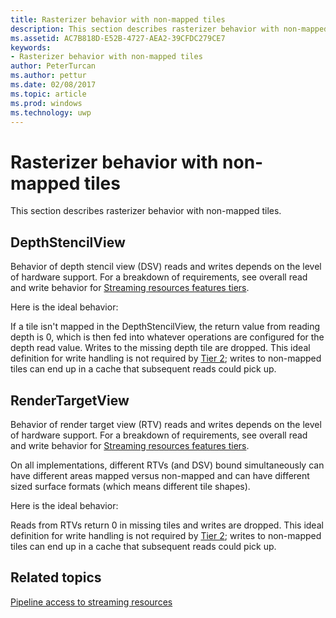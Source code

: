 ```yaml
---
title: Rasterizer behavior with non-mapped tiles
description: This section describes rasterizer behavior with non-mapped tiles.
ms.assetid: AC7B818D-E52B-4727-AEA2-39CFDC279CE7
keywords:
- Rasterizer behavior with non-mapped tiles
author: PeterTurcan
ms.author: pettur
ms.date: 02/08/2017
ms.topic: article
ms.prod: windows
ms.technology: uwp
---
```


# <span id="direct3dconcepts.rasterizer_behavior_with_non-mapped_tiles"></span>Rasterizer behavior with non-mapped tiles


This section describes rasterizer behavior with non-mapped tiles.

## <span id="DepthStencilView"></span><span id="depthstencilview"></span><span id="DEPTHSTENCILVIEW"></span>DepthStencilView


Behavior of depth stencil view (DSV) reads and writes depends on the level of hardware support. For a breakdown of requirements, see overall read and write behavior for [Streaming resources features tiers](streaming-resources-features-tiers.md).

Here is the ideal behavior:

If a tile isn't mapped in the DepthStencilView, the return value from reading depth is 0, which is then fed into whatever operations are configured for the depth read value. Writes to the missing depth tile are dropped. This ideal definition for write handling is not required by [Tier 2](tier-2.md); writes to non-mapped tiles can end up in a cache that subsequent reads could pick up.

## <span id="RenderTargetView"></span><span id="rendertargetview"></span><span id="RENDERTARGETVIEW"></span>RenderTargetView


Behavior of render target view (RTV) reads and writes depends on the level of hardware support. For a breakdown of requirements, see overall read and write behavior for [Streaming resources features tiers](streaming-resources-features-tiers.md).

On all implementations, different RTVs (and DSV) bound simultaneously can have different areas mapped versus non-mapped and can have different sized surface formats (which means different tile shapes).

Here is the ideal behavior:

Reads from RTVs return 0 in missing tiles and writes are dropped. This ideal definition for write handling is not required by [Tier 2](tier-2.md); writes to non-mapped tiles can end up in a cache that subsequent reads could pick up.

## <span id="related-topics"></span>Related topics


[Pipeline access to streaming resources](pipeline-access-to-streaming-resources.md)

 

 




